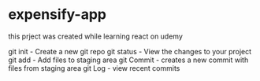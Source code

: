 # expensify-app
this prject was created while learning react on udemy

git init -  Create a new git repo
git status - View the changes to your project
git add - Add files to staging area
git Commit - creates a new commit with files from staging area
git Log - view recent commits